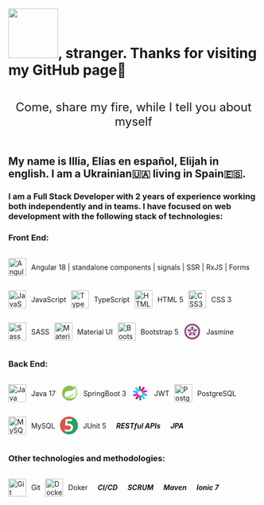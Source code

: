 # <img src="https://media.giphy.com/media/ymwg2hvAKuuuiDN1x3/giphy.gif" width="100" />, stranger. Thanks for visiting my GitHub page🤩

<div class="row" style="display:flex">
    <div style="display:flex;  align-items: center;">
        <p style="font-size:24px; text-align: center;">Come, share my fire, while I tell you about myself</p> 
    </div>  
    <div style="display:flex;  align-items: center;>
        <img src="https://media.giphy.com/media/13HgwGsXF0aiGY/giphy.gif?cid=790b7611vvhbqbekk03ujxfq3x5u10eo8rf7nnf3rtgm0vam&ep=v1_gifs_search&rid=giphy.gif&ct=g" style="width:80%;">
    </div>  
    
</div>

## My name is Illia, Elías en español, Elijah in english. I am a Ukrainian🇺🇦 living in Spain🇪🇸.

### I am a **Full Stack Developer** with 2 years of experience working both independently and in teams. I have focused on web development with the following stack of technologies:

### **Front End**: 

<div style="display: flex; flex-wrap: wrap; align-items: start;">
    <div> 
        <p style="display: flex; align-items: center;" >
            <a href="https://angular.io/" target="_blank" rel="noreferrer"><img src="https://raw.githubusercontent.com/danielcranney/readme-generator/main/public/icons/skills/angularjs-colored.svg" width="36" height="36" alt="Angular"/></a> <span style="margin: 10px"> Angular 18
            | standalone components 
            | signals 
            | SSR 
            | RxJS 
            | Forms</span>
        </p> 
    </div>    
    <div>
        <p style="display: flex; align-items: center;">
            <a href="https://developer.mozilla.org/en-US/docs/Web/JavaScript" target="_blank" rel="noreferrer"><img src="https://raw.githubusercontent.com/danielcranney/readme-generator/main/public/icons/skills/javascript-colored.svg" width="36" height="36" alt="JavaScript"/> </a> <span style="margin: 10px">JavaScript
        </p>
    </div>
    <div>
        <p style="display: flex; align-items: center;">
            <a href="https://www.typescriptlang.org/" target="_blank" rel="noreferrer"><img src="https://raw.githubusercontent.com/danielcranney/readme-generator/main/public/icons/skills/typescript-colored.svg" width="36" height="36" alt="TypeScript" /></a> <span style="margin: 10px">TypeScript</span>
        </p>
    </div>
    <div>
        <p style="display: flex; align-items: center;">
            <a href="https://developer.mozilla.org/en-US/docs/Glossary/HTML5" target="_blank" rel="noreferrer"><img src="https://raw.githubusercontent.com/danielcranney/readme-generator/main/public/icons/skills/html5-colored.svg" width="36" height="36" alt="HTML5" /></a> <span style="margin: 10px">HTML 5</span>
        </p>
    </div>    
    <div>
        <p style="display: flex; align-items: center;">
            <a href="https://www.w3.org/TR/CSS/#css" target="_blank" rel="noreferrer"><img src="https://raw.githubusercontent.com/danielcranney/readme-generator/main/public/icons/skills/css3-colored.svg" width="36" height="36" alt="CSS3" /></a> <span style="margin: 10px">CSS 3</span>
        </p>
    </div>
    <div>
        <p style="display: flex; align-items: center;">
            <a href="https://sass-lang.com/" target="_blank" rel="noreferrer"><img src="https://raw.githubusercontent.com/danielcranney/readme-generator/main/public/icons/skills/sass-colored.svg" width="36" height="36" alt="Sass" /></a> <span style="margin: 10px">SASS</span>
        </p>
    </div>
    <div>
        <p style="display: flex; align-items: center;">
            <a href="https://mui.com/" target="_blank" rel="noreferrer"><img src="https://raw.githubusercontent.com/danielcranney/readme-generator/main/public/icons/skills/materialui-colored.svg" width="36" height="36" alt="Material UI" /></a> <span style="margin: 10px">Material UI</span>
        </p>
    </div>
    <div>
        <p style="display: flex; align-items: center;">
            <a href="https://getbootstrap.com/" target="_blank" rel="noreferrer"><img src="https://raw.githubusercontent.com/danielcranney/readme-generator/main/public/icons/skills/bootstrap-colored.svg" width="36" height="36" alt="Bootstrap" /></a></a> <span style="margin: 10px">Bootstrap 5</span>
        </p>
    </div>
    <div>
        <p style="display: flex; align-items: center;">
        <a href="https://jasmine.github.io/" target="_blank" rel="noreferrer"><svg style="width:36px;height:36px" viewBox="0 0 32 32" xmlns="http://www.w3.org/2000/svg" fill="#000000"><g id="SVGRepo_bgCarrier" stroke-width="0"></g><g id="SVGRepo_tracerCarrier" stroke-linecap="round" stroke-linejoin="round"></g><g id="SVGRepo_iconCarrier"><title>file_type_jasmine</title><polygon points="17.004 13.472 14.893 13.472 14.322 12.739 14.322 6.986 17.539 6.986 17.539 12.739 17.004 13.472" style="fill:#8a4182"></polygon><polygon points="14.148 14.009 13.495 16.018 12.622 16.333 7.149 14.555 8.144 11.497 13.616 13.273 14.148 14.009" style="fill:#8a4182"></polygon><polygon points="13.772 16.837 15.481 18.078 15.51 19.004 12.13 23.661 9.527 21.771 12.911 17.114 13.772 16.837" style="fill:#8a4182"></polygon><polygon points="16.394 18.087 18.105 16.846 18.995 17.105 22.377 21.76 19.776 23.65 16.394 18.995 16.394 18.087" style="fill:#8a4182"></polygon><polygon points="18.425 16.051 17.772 14.041 18.293 13.273 23.764 11.497 24.759 14.555 19.286 16.333 18.425 16.051" style="fill:#8a4182"></polygon><path d="M16,2A14,14,0,1,0,30,16h0A14,14,0,0,0,16,2Zm-.076,24.94A11.072,11.072,0,1,1,27,15.868,11.072,11.072,0,0,1,15.924,26.94h0Z" style="fill:#8a4182"></path><rect x="15.459" y="20.248" width="0.877" height="4.364" style="fill:#8a4182"></rect><rect x="21.986" y="15.63" width="0.877" height="4.364" transform="translate(-1.445 33.634) rotate(-72)" style="fill:#8a4182"></rect><rect x="17.822" y="9.75" width="4.364" height="0.877" transform="translate(0.003 20.384) rotate(-54)" style="fill:#8a4182"></rect><rect x="11.543" y="8.006" width="0.877" height="4.364" transform="translate(-3.7 8.988) rotate(-36)" style="fill:#8a4182"></rect><rect x="7.269" y="17.374" width="4.364" height="0.877" transform="translate(-5.042 3.792) rotate(-18)" style="fill:#8a4182"></rect></g></svg> </a> <span style="margin: 10px">Jasmine
        </p>
    </div>   
</div>

### **Back End**: 

<div style="display: flex; flex-wrap: wrap; align-items: start;">
    <div> 
        <p style="display: flex; align-items: center;" >
            <a href="https://www.oracle.com/java/" target="_blank" rel="noreferrer"><img src="https://raw.githubusercontent.com/danielcranney/readme-generator/main/public/icons/skills/java-colored.svg" width="36" height="36" alt="Java" /></a> <span style="margin: 10px"> Java 17</span>
        </p> 
    </div>    
    <div>
        <p style="display: flex; align-items: center;">
        <a href="https://spring.io/" target="_blank" rel="noreferrer"><svg style="width:36px;height:36px" xmlns="http://www.w3.org/2000/svg" x="0px" y="0px" width="100" height="100" viewBox="0 0 48 48"><path fill="#8bc34a" d="M43.982,23.635c0.069-4.261-0.891-9.328-2.891-15.273l-1.568-4.662l-2.13,4.433 c-0.114,0.237-0.244,0.469-0.38,0.698C33.514,5.827,28.974,4,24,4C12.954,4,4,12.954,4,24c0,11.046,8.954,20,20,20s20-8.954,20-20 C44,23.877,43.984,23.758,43.982,23.635z"></path><path fill="#fff" d="M39.385 32.558c-3.123 4.302-8.651 4.533-13.854 4.442H18.75h-1.938c4.428-1.593 7.063-1.972 9.754-3.4 5.068-2.665 10.078-8.496 11.121-14.562-1.93 5.836-7.779 10.85-13.109 12.889-3.652 1.393-10.248 2.745-10.248 2.745l-.267-.145C9.573 32.268 9.437 22.214 17.6 18.968c3.574-1.423 6.993-.641 10.854-1.593 4.122-1.012 8.89-4.208 10.83-8.375C41.456 15.667 44.07 26.106 39.385 32.558L39.385 32.558zM15.668 38.445C15.386 38.795 14.955 39 14.505 39c-.823 0-1.495-.677-1.495-1.5s.677-1.5 1.495-1.5c.341 0 .677.118.941.336C16.086 36.855 16.186 37.805 15.668 38.445L15.668 38.445z"></path></svg> </a> <span style="margin: 10px">SpringBoot 3
        </p>
    </div>
    <div>
        <p style="display: flex; align-items: center;">
        <a href="https://spring.io/" target="_blank" rel="noreferrer"><svg style="width:36px;height:36px" xmlns="http://www.w3.org/2000/svg" x="0px" y="0px" width="100" height="100" viewBox="0 0 48 48"><polygon fill="#546e7a" points="21.906,31.772 24.507,29.048 27.107,31.772 27.107,43 21.906,43"></polygon><polygon fill="#f50057" points="17.737,29.058 21.442,28.383 21.945,32.115 15.345,41.199 11.138,38.141"></polygon><polygon fill="#d500f9" points="15.962,24.409 19.355,26.041 17.569,29.356 6.89,32.825 5.283,27.879"></polygon><polygon fill="#29b6f6" points="17.256,19.607 19.042,22.922 15.649,24.554 4.97,21.084 6.577,16.137"></polygon><polygon fill="#00e5ff" points="21.126,16.482 20.623,20.214 16.918,19.539 10.318,10.455 14.526,7.398"></polygon><polygon fill="#546e7a" points="26.094,16.228 23.493,18.952 20.893,16.228 20.893,5 26.094,5"></polygon><polygon fill="#f50057" points="30.262,18.943 26.558,19.618 26.055,15.886 32.654,6.802 36.862,9.859"></polygon><polygon fill="#d500f9" points="32.039,23.59 28.645,21.958 30.431,18.643 41.11,15.174 42.717,20.12"></polygon><polygon fill="#29b6f6" points="30.744,28.393 28.958,25.078 32.351,23.447 43.03,26.916 41.423,31.863"></polygon><polygon fill="#00e5ff" points="26.874,31.518 27.378,27.786 31.082,28.461 37.682,37.545 33.474,40.602"></polygon></svg> </a> <span style="margin: 10px">JWT
        </p>
    </div>
    <div>
        <p style="display: flex; align-items: center;">
            <a href="https://www.postgresql.org/" target="_blank" rel="noreferrer"><img src="https://raw.githubusercontent.com/danielcranney/readme-generator/main/public/icons/skills/postgresql-colored.svg" width="36" height="36" alt="PostgreSQL" /></a> <span style="margin: 10px">PostgreSQL
        </p>
    </div>    
    <div>
        <p style="display: flex; align-items: center;">
            <a href="https://www.mysql.com/" target="_blank" rel="noreferrer"><img src="https://raw.githubusercontent.com/danielcranney/readme-generator/main/public/icons/skills/mysql-colored.svg" width="36" height="36" alt="MySQL" /></a> <span style="margin: 10px">MySQL
        </p>
    </div>
    <div>
        <p style="display: flex; align-items: center;">
        <a href="https://junit.org/junit5/" target="_blank" rel="noreferrer"><svg xmlns="http://www.w3.org/2000/svg" xmlns:xlink="http://www.w3.org/1999/xlink" width="36px" height="36px" viewBox="0 0 36 36" version="1.1"><defs><filter id="alpha" filterUnits="objectBoundingBox" x="0%" y="0%" width="100%" height="100%">  <feColorMatrix type="matrix" in="SourceGraphic" values="0 0 0 0 1 0 0 0 0 1 0 0 0 0 1 0 0 0 1 0"/></filter><mask id="mask0">  <g filter="url(#alpha)"><rect x="0" y="0" width="36" height="36" style="fill:rgb(0%,0%,0%);fill-opacity:0.996078;stroke:none;"/></g></mask><clipPath id="clip1"><rect x="0" y="0" width="36" height="36"/></clipPath><g id="surface5" clip-path="url(#clip1)"><path style=" stroke:none;fill-rule:evenodd;fill:rgb(86.27451%,32.156863%,29.019608%);fill-opacity:1;" d="M 16.347656 -0.0351562 C 17.378906 -0.0351562 18.410156 -0.0351562 19.441406 -0.0351562 C 21.058594 0.128906 22.628906 0.503906 24.152344 1.089844 C 24.082031 2.507812 24.058594 3.9375 24.082031 5.378906 C 19.839844 5.378906 15.597656 5.378906 11.355469 5.378906 C 11.035156 9.386719 10.742188 13.394531 10.476562 17.402344 C 11.058594 17.789062 11.667969 18.117188 12.304688 18.386719 C 13.570312 18.125 14.847656 17.960938 16.136719 17.894531 C 17.300781 17.882812 18.425781 18.082031 19.511719 18.492188 C 20.78125 19.058594 21.519531 20.03125 21.726562 21.410156 C 21.832031 22.445312 21.714844 23.453125 21.375 24.433594 C 20.769531 25.65625 19.796875 26.417969 18.457031 26.71875 C 15.492188 27.253906 12.679688 26.820312 10.019531 25.417969 C 10.015625 25.378906 9.992188 25.355469 9.949219 25.347656 C 9.855469 26.554688 9.855469 27.75 9.949219 28.933594 C 9.972656 30.65625 9.949219 32.367188 9.878906 34.066406 C 4.050781 30.953125 0.746094 26.101562 -0.0351562 19.511719 C -0.0351562 18.457031 -0.0351562 17.402344 -0.0351562 16.347656 C 0.730469 10.042969 3.847656 5.296875 9.316406 2.109375 C 11.527344 0.933594 13.871094 0.21875 16.347656 -0.0351562 Z M 16.347656 -0.0351562 "/></g><mask id="mask1"><g filter="url(#alpha)"><rect x="0" y="0" width="36" height="36" style="fill:rgb(0%,0%,0%);fill-opacity:0.996078;stroke:none;"/>  </g></mask><clipPath id="clip2"><rect x="0" y="0" width="36" height="36"/></clipPath><g id="surface8" clip-path="url(#clip2)"><path style=" stroke:none;fill-rule:evenodd;fill:rgb(14.509804%,63.137255%,38.431373%);fill-opacity:1;" d="M 24.152344 1.089844 C 28.25 2.574219 31.402344 5.199219 33.609375 8.964844 C 34.917969 11.289062 35.703125 13.773438 35.964844 16.417969 C 35.964844 17.472656 35.964844 18.527344 35.964844 19.582031 C 35.199219 25.886719 32.082031 30.632812 26.613281 33.820312 C 24.402344 34.996094 22.058594 35.707031 19.582031 35.964844 C 18.527344 35.964844 17.472656 35.964844 16.417969 35.964844 C 14.121094 35.738281 11.941406 35.105469 9.878906 34.066406 C 9.949219 32.367188 9.972656 30.65625 9.949219 28.933594 C 10.933594 29.484375 11.988281 29.847656 13.113281 30.023438 C 15.421875 30.394531 17.71875 30.324219 20.003906 29.8125 C 23.496094 28.816406 25.429688 26.507812 25.804688 22.886719 C 26.105469 20.269531 25.296875 18.078125 23.378906 16.3125 C 21.667969 15.113281 19.757812 14.539062 17.648438 14.589844 C 16.527344 14.628906 15.414062 14.746094 14.308594 14.941406 C 14.472656 13.019531 14.636719 11.097656 14.800781 9.175781 C 14.863281 9.125 14.886719 9.054688 14.871094 8.964844 C 17.953125 8.988281 21.023438 8.964844 24.082031 8.894531 C 24.082031 7.722656 24.082031 6.550781 24.082031 5.378906 C 24.058594 3.9375 24.082031 2.507812 24.152344 1.089844 Z M 24.152344 1.089844 "/></g></defs><g id="surface1"><use xlink:href="#surface5" mask="url(#mask0)"/><use xlink:href="#surface8" mask="url(#mask1)"/><path style=" stroke:none;fill-rule:evenodd;fill:rgb(99.607843%,99.607843%,99.215686%);fill-opacity:1;" d="M 24.082031 5.378906 C 24.082031 6.550781 24.082031 7.722656 24.082031 8.894531 C 20.988281 8.894531 17.894531 8.894531 14.800781 8.894531 C 14.800781 8.988281 14.800781 9.082031 14.800781 9.175781 C 14.636719 11.097656 14.472656 13.019531 14.308594 14.941406 C 15.414062 14.746094 16.527344 14.628906 17.648438 14.589844 C 19.757812 14.539062 21.667969 15.113281 23.378906 16.3125 C 25.296875 18.078125 26.105469 20.269531 25.804688 22.886719 C 25.429688 26.507812 23.496094 28.816406 20.003906 29.8125 C 17.71875 30.324219 15.421875 30.394531 13.113281 30.023438 C 11.988281 29.847656 10.933594 29.484375 9.949219 28.933594 C 9.925781 27.75 9.949219 26.578125 10.019531 25.417969 C 12.679688 26.820312 15.492188 27.253906 18.457031 26.71875 C 19.796875 26.417969 20.769531 25.65625 21.375 24.433594 C 21.714844 23.453125 21.832031 22.445312 21.726562 21.410156 C 21.519531 20.03125 20.78125 19.058594 19.511719 18.492188 C 18.425781 18.082031 17.300781 17.882812 16.136719 17.894531 C 14.847656 17.960938 13.570312 18.125 12.304688 18.386719 C 11.667969 18.117188 11.058594 17.789062 10.476562 17.402344 C 10.742188 13.394531 11.035156 9.386719 11.355469 5.378906 C 15.597656 5.378906 19.839844 5.378906 24.082031 5.378906 Z M 24.082031 5.378906 "/><path style=" stroke:none;fill-rule:evenodd;fill:rgb(43.137255%,75.294118%,58.823529%);fill-opacity:1;" d="M 24.082031 8.894531 C 21.023438 8.964844 17.953125 8.988281 14.871094 8.964844 C 14.886719 9.054688 14.863281 9.125 14.800781 9.175781 C 14.800781 9.082031 14.800781 8.988281 14.800781 8.894531 C 17.894531 8.894531 20.988281 8.894531 24.082031 8.894531 Z M 24.082031 8.894531 "/><path style=" stroke:none;fill-rule:evenodd;fill:rgb(89.411765%,49.803922%,47.843137%);fill-opacity:1;" d="M 10.019531 25.417969 C 9.949219 26.578125 9.925781 27.75 9.949219 28.933594 C 9.855469 27.75 9.855469 26.554688 9.949219 25.347656 C 9.992188 25.355469 10.015625 25.378906 10.019531 25.417969 Z M 10.019531 25.417969 "/></g></svg> </a> <span style="margin: 10px">JUnit 5
        </p>
    </div>    
    <div>
        <p style="display: flex; align-items: center;">
            <span style="margin: 10px"><b><i>RESTful APIs</i></b></span>
        </p>
    </div>
    <div>
        <p style="display: flex; align-items: center;">
            <span style="margin: 10px"><b><i>JPA</i></b></span>
        </p>
    </div>   
</div>

<?xml version="1.0" encoding="UTF-8"?>
<!DOCTYPE svg PUBLIC "-//W3C//DTD SVG 1.1//EN" "http://www.w3.org/Graphics/SVG/1.1/DTD/svg11.dtd">


### Other technologies and methodologies:

<div style="display: flex; flex-wrap: wrap; align-items: start;">
    <div> 
        <p style="display: flex; align-items: center;" >
            <a href="https://git-scm.com/" target="_blank" rel="noreferrer"><img src="https://raw.githubusercontent.com/danielcranney/readme-generator/main/public/icons/skills/git-colored.svg" width="36" height="36" alt="Git" /></a> <span style="margin: 10px"> Git</span>
        </p> 
    </div>
    <div>
        <p style="display: flex; align-items: center;">
            <a href="https://www.docker.com/" target="_blank" rel="noreferrer"><img src="https://raw.githubusercontent.com/danielcranney/readme-generator/main/public/icons/skills/docker-colored.svg" width="36" height="36" alt="Docker" /></a> <span style="margin: 10px">Doker</span>
        </p>
    </div>    
    <div>
        <p style="display: flex; align-items: center;">
             <span style="margin: 10px"><b><i>CI/CD</i></b></span>
        </p>
    </div>
    <div>
        <p style="display: flex; align-items: center;">
            <span style="margin: 10px"><b><i>SCRUM</i></b></span>
        </p>
    </div>
    <div>
        <p style="display: flex; align-items: center;">
            <span style="margin: 10px"><b><i>Maven</i></b></span>
        </p>
    </div>        
    <div>
        <p style="display: flex; align-items: center;">
             <span style="margin: 10px"><b><i>Ionic 7</i></b></span>
        </p>
    </div>
</div>

